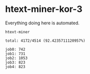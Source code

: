 # htext-miner-kor-3

Everything doing here is automated.

```
htext-miner

total: 4172/4514 (92.4235711120957%)

job0: 742
job1: 731
job2: 1053
job3: 823
job4: 823
```